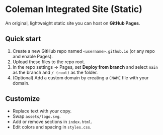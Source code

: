# Coleman Integrated Site (Static)

An original, lightweight static site you can host on **GitHub Pages**.

## Quick start

1. Create a new GitHub repo named `<username>.github.io` (or any repo and enable Pages).
2. Upload these files to the repo root.
3. In the repo settings → Pages, set **Deploy from branch** and select `main` as the branch and `/ (root)` as the folder.
4. (Optional) Add a custom domain by creating a `CNAME` file with your domain.

## Customize

- Replace text with your copy.
- Swap `assets/logo.svg`.
- Add or remove sections in `index.html`.
- Edit colors and spacing in `styles.css`.
